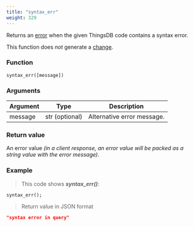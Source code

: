 ```yaml
---
title: "syntax_err"
weight: 329
---
```


Returns an [error](../../data-types/error) when the given ThingsDB code contains a syntax error.

This function does *not* generate a [change](../../overview/changes).

### Function

`syntax_err([message])`

### Arguments

Argument | Type | Description
-------- | ---- | -----------
message | str (optional) | Alternative error message.

### Return value

An error value *(in a client response, an error value will be packed as a string value with the error message)*.

### Example

> This code shows ***syntax_err()***:

```thingsdb,json_response
syntax_err();
```

> Return value in JSON format

```json
"syntax error in query"
```
